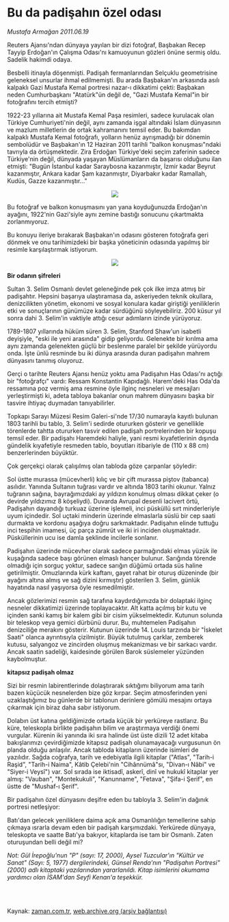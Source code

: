 # Bu da padişahın özel odası

*Mustafa Armağan 2011.06.19*

<td class="columnist-detail">
<p>Reuters Ajansı'ndan dünyaya yayılan bir dizi fotoğraf, Başbakan Recep Tayyip Erdoğan'ın Çalışma Odası'nı kamuoyunun gözleri önüne sermiş oldu. Sadelik hakimdi odaya.</p>
<p>
<div id="haberMetinDiv">
<p>Besbelli itinayla döşenmişti. Padişah fermanlarından Selçuklu geometrisine geleneksel unsurlar ihmal edilmemişti. Bu arada Başbakan'ın arkasında asılı kalpaklı Gazi Mustafa Kemal portresi nazar-ı dikkatimi çekti: Başbakan neden Cumhurbaşkanı "Atatürk"ün değil de, "Gazi Mustafa Kemal"in bir fotoğrafını tercih etmişti?
<p>1922-23 yıllarına ait Mustafa Kemal Paşa resimleri, sadece kurulacak olan Türkiye Cumhuriyeti'nin değil, aynı zamanda işgal altındaki İslam dünyasının ve mazlum milletlerin de ortak kahramanını temsil eder. Bu bakımdan kalpaklı Mustafa Kemal fotoğrafı, yolların henüz ayrışmadığı bir dönemin sembolüdür ve Başbakan'ın 12 Haziran 2011 tarihli "balkon konuşması"ndaki tavrıyla da örtüşmektedir. Zira Erdoğan Türkiye'deki seçim zaferinin sadece Türkiye'nin değil, dünyada yaşayan Müslümanların da başarısı olduğunu ilan etmişti: "Bugün İstanbul kadar Saraybosna kazanmıştır, İzmir kadar Beyrut kazanmıştır, Ankara kadar Şam kazanmıştır, Diyarbakır kadar Ramallah, Kudüs, Gazze kazanmıştır..."
<p>
<p align="center"><img border="0" src="http://web.archive.org/web/20110822162206im_/http://medya.zaman.com.tr/2011/06/19/resim2.jpg"/>
<p>
<p>Bu fotoğraf ve balkon konuşmasını yan yana koyduğunuzda Erdoğan'ın ayağını, 1922'nin Gazi'siyle aynı zemine bastığı sonucunu çıkartmakta zorlanmıyoruz.

<p>Bu konuyu ileriye bırakarak Başbakan'ın odasını gösteren fotoğrafa geri dönmek ve onu tarihimizdeki bir başka yöneticinin odasında yapılmış bir resimle karşılaştırmak istiyorum.
<p>
<p align="center"><img border="0" src="http://web.archive.org/web/20110822162206im_/http://medya.zaman.com.tr/2011/06/19/resim1.jpg"/>
<p>
<p><b>Bir odanın şifreleri</b>
<p>Sultan 3. Selim Osmanlı devlet geleneğinde pek çok ilke imza atmış bir padişahtır. Hepsini başarıya ulaştıramasa da, askeriyeden teknik okullara, denizcilikten yönetim, ekonomi ve sosyal konulara kadar giriştiği yeniliklerin etki ve sonuçlarının günümüze kadar sürdüğünü söyleyebiliriz. 200 küsur yıl sonra dahi 3. Selim'in vaktiyle attığı cesur adımların izinde yürüyoruz.
<p>1789-1807 yıllarında hüküm süren 3. Selim, Stanford Shaw'un isabetli deyişiyle, "eski ile yeni arasında" gidip geliyordu. Gelenekte bir kırılma ama aynı zamanda gelenekten güçlü bir beslenme paralel bir şekilde yürüyordu onda. İşte ünlü resminde bu iki dünya arasında duran padişahın mahrem dünyasını tanımış oluyoruz.
<p>Gerçi o tarihte Reuters Ajansı henüz yoktu ama Padişahın Has Odası'nı açtığı bir "fotoğrafçı" vardı: Ressam Konstantin Kapıdağlı. Harem'deki Has Oda'da ressamına poz vermiş ama resmine öyle ilginç nesneleri ve mesajları yerleştirmişti ki, adeta tabloya bakanlar onun mahrem dünyasını başka bir tasvire ihtiyaç duymadan tanıyabilirler.
<p>Topkapı Sarayı Müzesi Resim Galeri-si'nde 17/30 numarayla kayıtlı bulunan 1803 tarihli bu tablo, 3. Selim'i sedirde otururken gösterir ve genellikle törenlerde tahtta otururken tasvir edilen padişah portrelerinden bir kopuşu temsil eder. Bir padişahı Haremdeki haliyle, yani resmi kıyafetlerinin dışında gündelik kıyafetiyle resmeden tablo, boyutları itibariyle de (110 x 88 cm) benzerlerinden büyüktür.
<p>Çok gerçekçi olarak çalışılmış olan tabloda göze çarpanlar şöyledir:
<p>Sol üstte murassa (mücevherli) kılıç ve bir çift murassa piştov (tabanca) asılıdır. Yanında Sultanın tuğrası vardır ve altında 1803 tarihi okunur. Yalnız tuğranın sağına, bayrağımızdaki ay yıldızın konulmuş olması dikkat çeker (o devirde yıldızımız 8 köşeliydi). Duvarda Avrupaî desenli lacivert örtü, Padişahın dayandığı turkuaz üzerine işlemeli, inci püsküllü sırt minderleriyle uyum içindedir. Sol uçtaki minderin üzerinde elmaslarla süslü bir cep saati durmakta ve kordonu aşağıya doğru sarkmaktadır. Padişahın elinde tuttuğu inci tespihin imamesi, üç parça zümrüt ve iki iri inciden oluşmaktadır. Püsküllerinin ucu ise damla şeklinde incilerle sonlanır.
<p>Padişahın üzerinde mücevher olarak sadece parmağındaki elmas yüzük ile kuşağında sadece başı görünen elmaslı hançer bulunur. Sarığında törende olmadığı için sorguç yoktur, sadece sarığın düğümü ortada süs haline getirilmiştir. Omuzlarında kürk kaftanı, gayet rahat bir oturuş düzeninde (bir ayağını altına almış ve sağ dizini kırmıştır) gösterilen 3. Selim, günlük hayatında nasıl yaşıyorsa öyle resmedilmiştir.
<p>Ancak gözlerimizi resmin sağ tarafına kaydırdığımızda bir dolaptaki ilginç nesneler dikkatimizi üzerinde toplayacaktır. Alt katta açılmış bir kutu ve içinden sanki kamış bir kalem gibi bir cisim yükselmektedir. Kutunun solunda bir teleskop veya gemici dürbünü durur. Bu, muhtemelen Padişahın denizciliğe merakını gösterir. Kutunun üzerinde 14. Louis tarzında bir "İskelet Saati" olanca ayrıntısıyla çizilmiştir. Büyük tutulmuş çarklar, zemberek kutusu, salyangoz ve zincirden oluşmuş mekanizması ve bir sarkacı vardır. Ancak saatin sadeliği, kaidesinde görülen Barok süslemeler yüzünden kaybolmuştur.
<p><b>kitapsız padişah olmaz</b>
<p>Sizi bir resmin labirentlerinde dolaştırarak sıktığımı biliyorum ama tarih bazen küçücük nesnelerden bize göz kırpar. Seçim atmosferinden yeni uzaklaştığımız bu günlerde bir tablonun derinlere gömülü mesajını ortaya çıkarmak için biraz daha sabır istiyorum.
<p>Dolabın üst katına geldiğimizde ortada küçük bir yerküreye rastlarız. Bu küre, teleskopla birlikte padişahın bilim ve araştırmaya verdiği önemi vurgular. Kürenin iki yanında iki sıra halinde üst üste dizili 12 adet kitaba bakışlarımızı çevirdiğimizde kitapsız padişah olunamayacağı vurgusunun ön planda olduğu anlaşılır. Ancak tabloda kitapların üzerinde isimleri de yazılıdır. Sağda coğrafya, tarih ve edebiyatla ilgili kitaplar ("Atlas", "Tarih-i Raşid", "Tarih-i Naima", Kâtib Çelebi'nin "Cihânnümâ"sı, "Divan-ı Nâbi" ve "Siyer-i Veysî") var. Sol sırada ise iktisadî, askerî, dinî ve hukukî kitaplar yer almış: "Vauban", "Montekukuli", "Kanunname", "Fetava", "Şifa-i Şerif", en üstte de "Mushaf-ı Şerif".
<p>Bir padişahın özel dünyasını deşifre eden bu tabloyla 3. Selim'in dağınık portresi netleşiyor:
<p>Batı'dan gelecek yeniliklere daima açık ama Osmanlılığın temellerine sahip çıkmaya ısrarla devam eden bir padişah karşımızdaki. Yerkürede dünyaya, teleskopta ve saatte Batı'ya bakıyor, kitaplarda ise tam bir Osmanlı. Zaten oturuşundan belli değil mi? 
<p><i>Not: Gül İrepoğlu'nun "P" (sayı: 17, 2000), Aysel Tuzcular'ın "Kültür ve Sanat" (Sayı: 5, 1977) dergilerindeki, Günsel Renda'nın "Padişahın Portresi" (2000) adlı kitaptaki yazılarından yararlanıldı. Kitap isimlerini okumama yardımcı olan İSAM'dan Seyfi Kenan'a teşekkür. </i></p></p></p></p></p></p></p></p></p></p></p></p></p></p></p></p></p></p></p></p></p></p></p></p></p></div>
</p>


<p><br>
		 </br></p></td>

Kaynak: [zaman.com.tr](http://zaman.com.tr/yazar.do?yazino=1148354), [web.archive.org (arşiv bağlantısı)](http://web.archive.org/web/20110822162206/http://zaman.com.tr:80/yazar.do?yazino=1148354)
